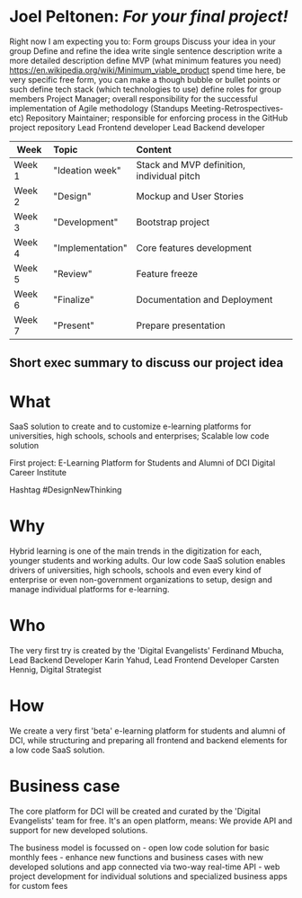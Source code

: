 # Joel Peltonen: _For your final project!_

Right now I am expecting you to:
Form groups
Discuss your idea in your group
Define and refine the idea
write single sentence description
write a more detailed description
define MVP (what minimum features you need) https://en.wikipedia.org/wiki/Minimum_viable_product
spend time here, be very specific
free form, you can make a though bubble or bullet points or such
define tech stack (which technologies to use)
define roles for group members
Project Manager; overall responsibility for the successful implementation of Agile methodology (Standups Meeting-Retrospectives-etc)
Repository Maintainer; responsible for enforcing process in the GitHub project repository
Lead Frontend developer
Lead Backend developer

| Week   | Topic            | Content                                    |
| ------ | :--------------- | :----------------------------------------- |
| Week 1 | "Ideation week"  | Stack and MVP definition, individual pitch |
| Week 2 | "Design"         | Mockup and User Stories                    |
| Week 3 | "Development"    | Bootstrap project                          |
| Week 4 | "Implementation" | Core features development                  |
| Week 5 | "Review"         | Feature freeze                             |
| Week 6 | "Finalize"       | Documentation and Deployment               |
| Week 7 | "Present"        | Prepare presentation                       |

## Short exec summary to discuss our project idea

# What

SaaS solution to create and to customize e-learning platforms for universities, high schools, schools and enterprises;
Scalable low code solution

First project: E-Learning Platform for Students and Alumni of DCI Digital Career Institute

Hashtag #DesignNewThinking

# Why

Hybrid learning is one of the main trends in the digitization for each, younger students and working adults.
Our low code SaaS solution enables drivers of universities, high schools, schools and even every kind of enterprise or even non-government organizations to setup, design and manage individual platforms for e-learning.

# Who

The very first try is created by the 'Digital Evangelists'
Ferdinand Mbucha, Lead Backend Developer
Karin Yahud, Lead Frontend Developer
Carsten Hennig, Digital Strategist

# How

We create a very first 'beta' e-learning platform for students and alumni of DCI, while structuring and preparing all frontend and backend elements for a low code SaaS solution.

# Business case

The core platform for DCI will be created and curated by the 'Digital Evangelists' team for free.
It's an open platform, means: We provide API and support for new developed solutions.

The business model is focussed on - open low code solution for basic monthly fees - enhance new functions and business cases with new developed solutions and app connected via two-way real-time API - web project development for individual solutions and specialized business apps for custom fees
